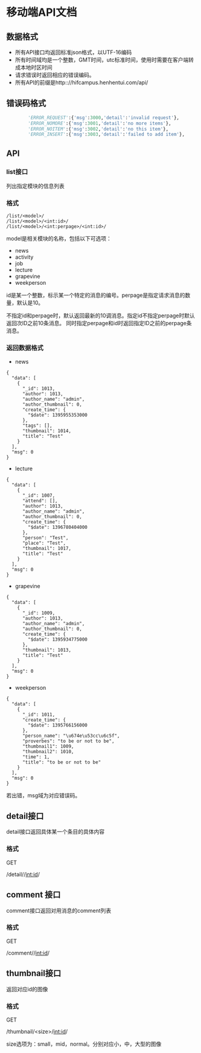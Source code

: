 # 移动端API文档

## 数据格式

- 所有API接口均返回标准json格式，以UTF-16编码
- 所有时间域均是一个整数，GMT时间，utc标准时间，使用时需要在客户端转成本地时区时间
- 请求错误时返回相应的错误编码。
- 所有API的前缀是http:://hifcampus.henhentui.com/api/

## 错误码格式

```python
        'ERROR_REQUEST':{'msg':3000,'detail':'invalid request'},
        'ERROR_NOMORE':{'msg':3001,'detail':'no more items'},
        'ERROR_NOITEM':{'msg':3002,'detail':'no this item'},
        'ERROR_INSERT':{'msg':3003,'detail':'failed to add item'},
```

## API

### list接口

列出指定模块的信息列表

### 格式

```
/list/<model>/
/list/<model>/<int:id>/
/list/<model>/<int:perpage>/<int:id>/
```
model是相关模块的名称，包括以下可选项：

- news
- activity
- job
- lecture
- grapevine
- weekperson

id是某一个整数，标示某一个特定的消息的编号。perpage是指定请求消息的数量，默认是10。

不指定id和perpage时，默认返回最新的10调消息。指定id不指定perpage时默认返回次ID之前10条消息。
同时指定perpage和id时返回指定ID之前的perpage条消息。

### 返回数据格式

- news

```
{
  "data": [
    {
      "_id": 1013,
      "author": 1013,
      "author_name": "admin",
      "author_thumbnail": 0,
      "create_time": {
        "$date": 1395955353000
      },
      "tags": [],
      "thumbnail": 1014,
      "title": "Test"
    }
  ],
  "msg": 0
}
```
- lecture
```
{
  "data": [
    {
      "_id": 1007,
      "attend": [],
      "author": 1013,
      "author_name": "admin",
      "author_thumbnail": 0,
      "create_time": {
        "$date": 1396780404000
      },
      "person": "Test",
      "place": "Test",
      "thumbnail": 1017,
      "title": "Test"
    }
  ],
  "msg": 0
}
```
- grapevine
```
{
  "data": [
    {
      "_id": 1009,
      "author": 1013,
      "author_name": "admin",
      "author_thumbnail": 0,
      "create_time": {
        "$date": 1395934775000
      },
      "thumbnail": 1013,
      "title": "Test"
    }
  ],
  "msg": 0
}
```

- weekperson

```
{
  "data": [
    {
      "_id": 1011,
      "create_time": {
        "$date": 1395766156000
      },
      "person_name": "\u674e\u53cc\u6c5f",
      "proverbes": "to be or not to be",
      "thumbnail1": 1009,
      "thumbnail2": 1010,
      "time": 1,
      "title": "to be or not to be"
    }
  ],
  "msg": 0
}
```
若出错，msg域为对应错误码。

## detail接口

detail接口返回具体某一个条目的具体内容

### 格式

GET

/detail/<model>/<int:id>/

## comment 接口

comment接口返回对用消息的comment列表

### 格式

GET

/comment/<model>/<int:id>/

## thumbnail接口

返回对应id的图像

### 格式

GET

/thumbnail/\<size\>/<int:id>/

size选项为：small，mid，normal。分别对应小，中，大型的图像



